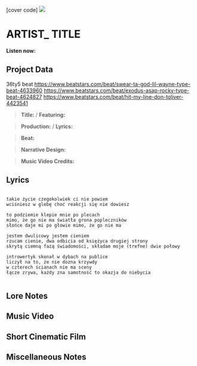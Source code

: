 [cover code] ![](57175019_319474918741616_8502199518755923887_n.jpg)

# ARTIST_ TITLE

**Listen now:** 

## Project Data

36ty5 beat
https://www.beatstars.com/beat/swear-ta-god-lil-wayne-type-beat-4633960
https://www.beatstars.com/beat/exodus-asap-rocky-type-beat-4624827
https://www.beatstars.com/beat/hit-my-line-don-toliver-4423541

> **Title:**  / **Featuring:** 

> **Production:**  / **Lyrics:** 

> **Beat:**

> **Narrative Design:**

> **Music Video Credits:**


## Lyrics

```

takie życie czegokolwiek ci nie powiem
wciśniesz w glebę choć reakcji się nie dowiesz

to podziemie klepie mnie po plecach  
mimo, że go nie ma światła grona popleczników 
słońce daje mi po głowie mimo, że go nie ma 

jestem dwulicowy jestem cieniem
rzucam cienie, dwa odbicia od księżyca drugiej strony
skrytą ciemną fazą świadomości, składam moje (trefne) dwie połowy

introwertyk skonał w dybach na publice
liczył na to, że nie dozna krzywdy
w czterech ścianach nie ma sceny
łącze zrywa, każdy zna samotność to okazja do niebycia


```

## Lore Notes

## Music Video

## Short Cinematic Film

## Miscellaneous Notes
